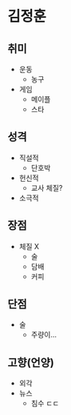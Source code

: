 # 김정훈
## 취미
- 운동
  - 농구
- 게임
  - 메이플
  - 스타
## 성격
- 직설적
  - 단호박
- 헌신적
  - 교사 체질?
- 소극적
## 장점
- 체질 X
  - 술
  - 담배
  - 커피
## 단점
- 술
  - 주량이...
## 고향(언양)
- 외각
- 뉴스
  - 침수 ㄷㄷ
